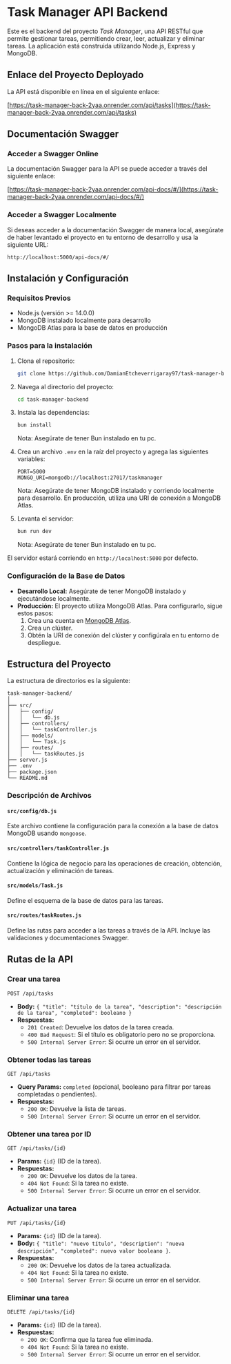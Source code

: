 
# Task Manager API Backend

Este es el backend del proyecto *Task Manager*, una API RESTful que permite gestionar tareas, permitiendo crear, leer, actualizar y eliminar tareas. La aplicación está construida utilizando Node.js, Express y MongoDB.

## Enlace del Proyecto Deployado

La API está disponible en línea en el siguiente enlace:

[https://task-manager-back-2yaa.onrender.com/api/tasks](https://task-manager-back-2yaa.onrender.com/api/tasks)

## Documentación Swagger

### Acceder a Swagger Online

La documentación Swagger para la API se puede acceder a través del siguiente enlace:

[https://task-manager-back-2yaa.onrender.com/api-docs/#/](https://task-manager-back-2yaa.onrender.com/api-docs/#/)

### Acceder a Swagger Localmente

Si deseas acceder a la documentación Swagger de manera local, asegúrate de haber levantado el proyecto en tu entorno de desarrollo y usa la siguiente URL:

```
http://localhost:5000/api-docs/#/
```

## Instalación y Configuración

### Requisitos Previos

- Node.js (versión >= 14.0.0)
- MongoDB instalado localmente para desarrollo
- MongoDB Atlas para la base de datos en producción

### Pasos para la instalación

1. Clona el repositorio:

    ```bash
    git clone https://github.com/DamianEtcheverrigaray97/task-manager-back.git
    ```

2. Navega al directorio del proyecto:

    ```bash
    cd task-manager-backend
    ```
    
3. Instala las dependencias:

    ```bash
    bun install
    ```
     Nota: Asegúrate de tener Bun instalado en tu pc.

4. Crea un archivo `.env` en la raíz del proyecto y agrega las siguientes variables:

    ```plaintext
    PORT=5000
    MONGO_URI=mongodb://localhost:27017/taskmanager
    ```

    Nota: Asegúrate de tener MongoDB instalado y corriendo localmente para desarrollo. En producción, utiliza una URI de conexión a MongoDB Atlas.

5. Levanta el servidor:

    ```bash
    bun run dev
    ```
    Nota: Asegúrate de tener Bun instalado en tu pc.

El servidor estará corriendo en `http://localhost:5000` por defecto.

### Configuración de la Base de Datos

- **Desarrollo Local:** Asegúrate de tener MongoDB instalado y ejecutándose localmente.
- **Producción:** El proyecto utiliza MongoDB Atlas. Para configurarlo, sigue estos pasos:
  1. Crea una cuenta en [MongoDB Atlas](https://www.mongodb.com/cloud/atlas).
  2. Crea un clúster.
  3. Obtén la URI de conexión del clúster y configúrala en tu entorno de despliegue.

## Estructura del Proyecto

La estructura de directorios es la siguiente:

```
task-manager-backend/
│
├── src/
│   ├── config/
│   │   └── db.js
│   ├── controllers/
│   │   └── taskController.js
│   ├── models/
│   │   └── Task.js
│   ├── routes/
│   │   └── taskRoutes.js
├── server.js
├── .env
├── package.json
└── README.md
```

### Descripción de Archivos

#### `src/config/db.js`

Este archivo contiene la configuración para la conexión a la base de datos MongoDB usando `mongoose`.

#### `src/controllers/taskController.js`

Contiene la lógica de negocio para las operaciones de creación, obtención, actualización y eliminación de tareas.

#### `src/models/Task.js`

Define el esquema de la base de datos para las tareas.

#### `src/routes/taskRoutes.js`

Define las rutas para acceder a las tareas a través de la API. Incluye las validaciones y documentaciones Swagger.

## Rutas de la API

### Crear una tarea

`POST /api/tasks`

- **Body:** `{ "title": "título de la tarea", "description": "descripción de la tarea", "completed": booleano }`
- **Respuestas:**
  - `201 Created`: Devuelve los datos de la tarea creada.
  - `400 Bad Request`: Si el título es obligatorio pero no se proporciona.
  - `500 Internal Server Error`: Si ocurre un error en el servidor.

### Obtener todas las tareas

`GET /api/tasks`

- **Query Params:** `completed` (opcional, booleano para filtrar por tareas completadas o pendientes).
- **Respuestas:**
  - `200 OK`: Devuelve la lista de tareas.
  - `500 Internal Server Error`: Si ocurre un error en el servidor.

### Obtener una tarea por ID

`GET /api/tasks/{id}`

- **Params:** `{id}` (ID de la tarea).
- **Respuestas:**
  - `200 OK`: Devuelve los datos de la tarea.
  - `404 Not Found`: Si la tarea no existe.
  - `500 Internal Server Error`: Si ocurre un error en el servidor.

### Actualizar una tarea

`PUT /api/tasks/{id}`

- **Params:** `{id}` (ID de la tarea).
- **Body:** `{ "title": "nuevo título", "description": "nueva descripción", "completed": nuevo valor booleano }`.
- **Respuestas:**
  - `200 OK`: Devuelve los datos de la tarea actualizada.
  - `404 Not Found`: Si la tarea no existe.
  - `500 Internal Server Error`: Si ocurre un error en el servidor.

### Eliminar una tarea

`DELETE /api/tasks/{id}`

- **Params:** `{id}` (ID de la tarea).
- **Respuestas:**
  - `200 OK`: Confirma que la tarea fue eliminada.
  - `404 Not Found`: Si la tarea no existe.
  - `500 Internal Server Error`: Si ocurre un error en el servidor.
